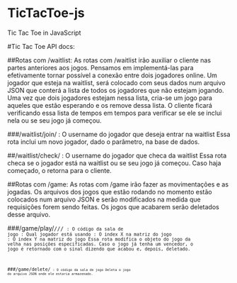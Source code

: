 # TicTacToe-js
Tic Tac Toe in JavaScript

#Tic Tac Toe API docs:

##Rotas com /waitlist:
	As rotas com /waitlist irão auxiliar o cliente nas partes anteriores aos jogos. Pensamos em implementá-las para efetivamente tornar possível a conexão entre dois jogadores online.
	Um jogador que esteja na waitlist, será colocado com seus dados num arquivo JSON que conterá a lista de todos os jogadores que não estejam jogando. Uma vez que dois jogadores  estejam nessa lista, cria-se um jogo para aqueles que estão esperando e os remove dessa lista. O cliente ficará verificando essa lista de tempos em tempos para verificar se ele se inclui nela ou se seu jogo já começou.

###/waitlist/join/<player>
<player>: O username do jogador que deseja entrar na waitlist
Essa rota inclui um novo jogador, dado o parâmetro, na base de dados.

##/waitlist/check/<player>
	<player>: O username do jogador que checa da waitlist
	Essa rota checa se o jogador está na waitlist ou se seu jogo já começou. Caso haja começado, o retorna para o cliente.

##Rotas com /game:
	As rotas com /game irão fazer as movimentações e as jogadas. Os arquivos dos jogos que estão rodando no momento estão colocados num arquivo JSON e serão modificados na medida que requisições forem sendo feitas. Os jogos que acabarem serão deletados desse arquivo.
	
###/game/play/<code>/<player>/<x>/<y>
<code>: O código da sala de jogo
<player>: Qual jogador está usando
<x>: O index X na matriz do jogo
<y>: O index Y na matriz do jogo
Essa rota modifica o objeto do jogo da velha nas posições especificadas. Caso o jogo já tenha um vencedor, o jogo é retornado com o sinal dizendo que acabou e, depois, deletado.

###/game/delete/<code>
<code>: O código da sala de jogo
Deleta o jogo do arquivo JSON onde ele estaria armazenado.
